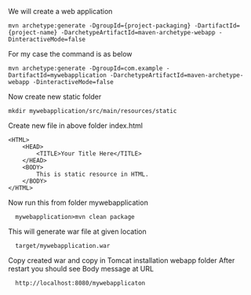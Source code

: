 We will create a web application

    mvn archetype:generate -DgroupId={project-packaging} -DartifactId={project-name} -DarchetypeArtifactId=maven-archetype-webapp -DinteractiveMode=false

For my case the command is as below

    mvn archetype:generate -DgroupId=com.example -DartifactId=mywebapplication -DarchetypeArtifactId=maven-archetype-webapp -DinteractiveMode=false


Now create new static folder

    mkdir mywebapplication/src/main/resources/static

Create new file in above folder index.html

    <HTML>
        <HEAD>
            <TITLE>Your Title Here</TITLE>
        </HEAD>
        <BODY>
            This is static resource in HTML.
        </BODY>
    </HTML>


Now run this from folder mywebapplication

      mywebapplication>mvn clean package
 
This will generate war file at given location 
      
      target/mywebapplication.war 

Copy created war and copy in Tomcat installation webapp folder
After restart you should see Body message at URL
     
      http://localhost:8080/mywebapplicaton

    
